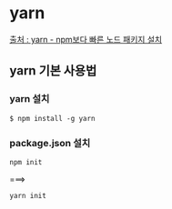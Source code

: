 # yarn

[출처 : yarn - npm보다 빠른 노드 패키지 설치](https://eveript.tistory.com/entry/yarn-npm%EB%B3%B4%EB%8B%A4-%EB%B9%A0%EB%A5%B8-%EB%85%B8%EB%93%9C-%ED%8C%A8%ED%82%A4%EC%A7%80-%EC%84%A4%EC%B9%98)

## yarn 기본 사용법

### yarn 설치
```
$ npm install -g yarn
```

### package.json 설치
```
npm init
```
===>
```
yarn init
```
